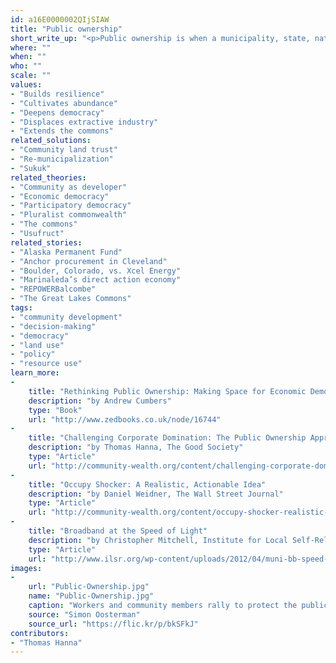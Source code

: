 ```yaml
---
id: a16E0000002QIjSIAW
title: "Public ownership"
short_write_up: "<p>Public ownership is when a municipality, state, nation, or other public body controls and derives benefit from an enterprise or resource. It is a means of ensuring and enhancing community control of the socio-economic decisions that affect local lives and livelihoods. By providing democratic accountability over economically important institutions and enterprises, public ownership can fulfill a variety of objectives, including: increasing public revenues, improving and expanding service, reducing costs for users, providing stable employment, and achieving environmentally sustainable growth or stasis. There are real-world contemporary and historical examples of highly successful public ownership in virtually every economic sector and in cultures and nations across the world.</p>"
where: ""
when: ""
who: ""
scale: ""
values:
- "Builds resilience"
- "Cultivates abundance"
- "Deepens democracy"
- "Displaces extractive industry"
- "Extends the commons"
related_solutions:
- "Community land trust"
- "Re-municipalization"
- "Sukuk"
related_theories:
- "Community as developer"
- "Economic democracy"
- "Participatory democracy"
- "Pluralist commonwealth"
- "The commons"
- "Usufruct"
related_stories:
- "Alaska Permanent Fund"
- "Anchor procurement in Cleveland"
- "Boulder, Colorado, vs. Xcel Energy"
- "Marinaleda’s direct action economy"
- "REPOWERBalcombe"
- "The Great Lakes Commons"
tags:
- "community development"
- "decision-making"
- "democracy"
- "land use"
- "policy"
- "resource use"
learn_more:
-
    title: "Rethinking Public Ownership: Making Space for Economic Democracy"
    description: "by Andrew Cumbers"
    type: "Book"
    url: "http://www.zedbooks.co.uk/node/16744"
-
    title: "Challenging Corporate Domination: The Public Ownership Approach"
    description: "by Thomas Hanna, The Good Society"
    type: "Article"
    url: "http://community-wealth.org/content/challenging-corporate-domination-public-ownership-approach"
-
    title: "Occupy Shocker: A Realistic, Actionable Idea"
    description: "by Daniel Weidner, The Wall Street Journal"
    type: "Article"
    url: "http://community-wealth.org/content/occupy-shocker-realistic-actionable-idea"
-
    title: "Broadband at the Speed of Light"
    description: "by Christopher Mitchell, Institute for Local Self-Reliance"
    type: "Article"
    url: "http://www.ilsr.org/wp-content/uploads/2012/04/muni-bb-speed-light.pdf"
images:
-
    url: "Public-Ownership.jpg"
    name: "Public-Ownership.jpg"
    caption: "Workers and community members rally to protect the publicly owned Port of Aukland in New Zealand."
    source: "Simon Oosterman"
    source_url: "https://flic.kr/p/bkSFkJ"
contributors:
- "Thomas Hanna"
---
```

